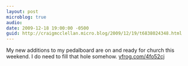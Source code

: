 ```yaml
---
layout: post
microblog: true
audio: 
date: 2009-12-18 19:00:00 -0500
guid: http://craigmcclellan.micro.blog/2009/12/19/t6838024348.html
---
```

My new additions to my pedalboard are on and ready for church this weekend. I do need to fill that hole somehow.  [yfrog.com/4fo52cj](http://yfrog.com/4fo52cj)
